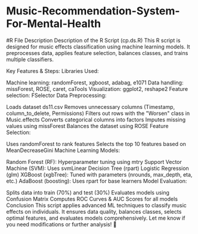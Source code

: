 # Music-Recommendation-System-For-Mental-Health

#R File Description
Description of the R Script (cp.ds.R)
This R script is designed for music effects classification using machine learning models. It preprocesses data, applies feature selection, balances classes, and trains multiple classifiers.

Key Features & Steps:
Libraries Used:

Machine learning: randomForest, xgboost, adabag, e1071
Data handling: missForest, ROSE, caret, caTools
Visualization: ggplot2, reshape2
Feature selection: FSelector
Data Preprocessing:

Loads dataset ds11.csv
Removes unnecessary columns (Timestamp, column_to_delete, Permissions)
Filters out rows with the "Worsen" class in Music.effects
Converts categorical columns into factors
Imputes missing values using missForest
Balances the dataset using ROSE
Feature Selection:

Uses randomForest to rank features
Selects the top 10 features based on MeanDecreaseGini
Machine Learning Models:

Random Forest (RF): Hyperparameter tuning using mtry
Support Vector Machine (SVM): Uses svmLinear
Decision Tree (rpart)
Logistic Regression (glm)
XGBoost (xgbTree): Tuned with parameters (nrounds, max_depth, eta, etc.)
AdaBoost (boosting): Uses rpart for base learners
Model Evaluation:

Splits data into train (70%) and test (30%)
Evaluates models using Confusion Matrix
Computes ROC Curves & AUC Scores for all models
Conclusion
This script applies advanced ML techniques to classify music effects on individuals. It ensures data quality, balances classes, selects optimal features, and evaluates models comprehensively. Let me know if you need modifications or further analysis! 🚀
